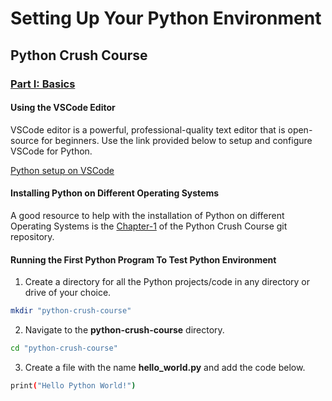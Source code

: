 # Setting Up Your Python Environment

## Python Crush Course


### [Part I: Basics](./phase-2_programming/python-crush-course/)


#### Using the VSCode Editor

VSCode editor is a powerful, professional-quality text editor that is open-source for beginners. Use the link provided below to setup and configure VSCode for Python.

[Python setup on VSCode](https://code.visualstudio.com/docs/python/python-quick-start)


#### Installing Python on Different Operating Systems

A good resource to help with the installation of Python on different Operating Systems is the [Chapter-1](https://ehmatthes.github.io/pcc/chapter_01/README.html) of the Python Crush Course git repository.


#### Running the First Python Program To Test Python Environment

1. Create a directory for all the Python projects/code in any directory or drive of your choice.

```bash
mkdir "python-crush-course"
```
  
2. Navigate to the **python-crush-course** directory.

```bash
cd "python-crush-course"
```

3. Create a file with the name **hello_world.py** and add the code below.

```bash
print("Hello Python World!")
```

